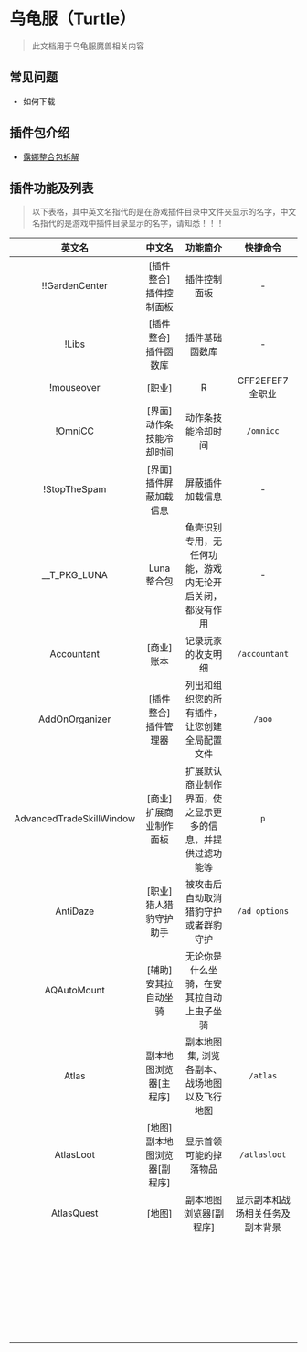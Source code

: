 # 乌龟服（Turtle）

> 此文档用于乌龟服魔兽相关内容


## 常见问题

- 如何下载


## 插件包介绍

- [露娜整合包拆解]()


## 插件功能及列表

> 以下表格，其中英文名指代的是在游戏插件目录中文件夹显示的名字，中文名指代的是游戏中插件目录显示的名字，请知悉！！！

|英文名|中文名|功能简介|快捷命令|
|:-:|:-:|:-:|:-:|
|!!GardenCenter|[插件整合]插件控制面板|插件控制面板|-|
|!Libs|[插件整合]插件函数库|插件基础函数库|-|
|!mouseover|[职业]|R|CFF2EFEF7全职业|R鼠标悬停施法|在单位框架上启用鼠标悬停操作|-|
|!OmniCC|[界面]动作条技能冷却时间|动作条技能冷却时间|`/omnicc`|
|!StopTheSpam|[界面]插件屏蔽加载信息|屏蔽插件加载信息|-|
|__T_PKG_LUNA|Luna 整合包|龟壳识别专用，无任何功能，游戏内无论开启关闭，都没有作用|-|
|Accountant|[商业]账本|记录玩家的收支明细|`/accountant`|
|AddOnOrganizer|[插件整合]插件管理器|列出和组织您的所有插件，让您创建全局配置文件|`/aoo`|
|AdvancedTradeSkillWindow|[商业]扩展商业制作面板|扩展默认商业制作界面，使之显示更多的信息，并提供过滤功能等|`p`|
|AntiDaze|[职业]猎人猎豹守护助手|被攻击后自动取消猎豹守护或者群豹守护|`/ad options`|
|AQAutoMount|[辅助]安其拉自动坐骑|无论你是什么坐骑，在安其拉自动上虫子坐骑||
|Atlas|副本地图浏览器[主程序]|副本地图集, 浏览各副本、战场地图以及飞行地图|`/atlas`|
|AtlasLoot|[地图]副本地图浏览器[副程序]|显示首领可能的掉落物品|`/atlasloot`|
|AtlasQuest|[地图]|副本地图浏览器[副程序]|显示副本和战场相关任务及副本背景||
|||||
|||||
|||||
|||||
|||||
|||||
|||||
|||||
|||||
|||||
|||||
|||||
|||||
|||||
|||||
|||||
|||||
|||||
|||||
|||||
|||||
|||||
|||||
|||||
|||||
|||||
|||||
|||||
|||||
|||||
|||||